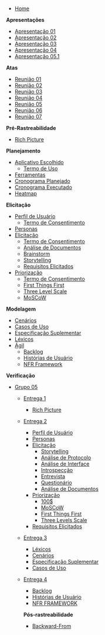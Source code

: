- [Home](README.md)

**Apresentações**

- [Apresentação 01](apresentacoes/apresentacao_01.md)
- [Apresentação 02](apresentacoes/apresentacao_02.md)
- [Apresentação 03](apresentacoes/apresentacao_03.md)
- [Apresentação 04](apresentacoes/apresentacao_04.md)
- [Apresentação 05.1](apresentacoes/apresentacao_05.md)

**Atas**

- [Reunião 01](atas/reuniao_01.md)
- [Reunião 02](atas/reuniao_02.md)
- [Reunião 03](atas/reuniao_03.md)
- [Reunião 04](atas/reuniao_04.md)
- [Reunião 05](atas/reuniao_05.md)
- [Reunião 06](atas/reuniao_06.md)
- [Reunião 07](atas/reuniao_07.md)

**Pré-Rastreabilidade**

- [Rich Picture](pre-rastreabilidade/rich_picture.md)

**Planejamento**

- [Aplicativo Escolhido](planejamento/app_escolhido.md)
  - [Termo de Uso](planejamento/termo_de_uso.md)
- [Ferramentas](planejamento/ferramentas.md)
- [Cronograma Planejado](planejamento/cronograma_planejado.md)
- [Cronograma Executado](planejamento/cronograma_executado.md)
- [Heatmap](planejamento/heatmap.md)

**Elicitação**

- [Perfil de Usuário](perfil_usuario/perfil_usuario.md)
  - [Termo de Consentimento](perfil_usuario/TCLE_pesquisa.md)
- [Personas](Personas/Personas.md)
- [Elicitação](elicitacao/elicitacao.md)
  - [Termo de Consentimento](elicitacao/termo_de_consentimento.md)
  - [Análise de Documentos](elicitacao/analise_documentos.md)
  - [Brainstorm](elicitacao/brainstorm.md)
  - [Storytelling](elicitacao/storytelling.md)
  - [Requisitos Elicitados](elicitacao/requisitos_elicitados.md)
- [Priorização](priorizacao/priorizacao.md)
  - [Termo de Consentimento](elicitacao/termo_de_consentimento.md)
  - [First Things First](priorizacao/FirstThingsFirst.md)
  - [Three Level Scale](priorizacao/ThreeLevelScale.md)
  - [MoSCoW](priorizacao/moscow.md)

**Modelagem**

- [Cenários](modelagem/cenarios.md)
- [Casos de Uso](modelagem/casos_de_uso.md)
- [Especificação Suplementar](modelagem/especificacao_suplementar.md)
- [Léxicos](modelagem/lexicos.md)
- [Ágil](modelagem/agil/agil.md)
  - [Backlog](modelagem/agil/backlog.md)
  - [Histórias de Usuário](modelagem/agil/historia_usuario.md)
  - [NFR Framework](modelagem/agil/nfr_framework.md)

**Verificação**

- [Grupo 05](verificacao/grupo+1/panorama_geral.md)
  - [Entrega 1](verificacao/grupo+1/entrega1/planejamento_entrega1.md)
    - [Rich Picture](verificacao/grupo+1/entrega1/rich_picture_verificacao.md)
  - [Entrega 2](verificacao/grupo+1/entrega2/planejamento_entrega2.md)
    - [Perfil de Usuário](verificacao/grupo+1/entrega2/perfil_de_usuario_verificacao.md)
    - [Personas](verificacao/grupo+1/entrega2/personas_verificacao.md)
    - [Elicitação](verificacao/grupo+1/entrega2/elicitacao/elicitacao.md)
      - [Storytelling](verificacao/grupo+1/entrega2/elicitacao/storytelling.md)
      - [Análise de Protocolo](verificacao/grupo+1/entrega2/elicitacao/analise_protocolo.md)
      - [Análise de Interface](verificacao/grupo+1/entrega2/elicitacao/interface_verificacao.md)
      - [Introspecção](verificacao/grupo+1/entrega2/elicitacao/introspeccao_verificacao.md)
      - [Entrevista](verificacao/grupo+1/entrega2/elicitacao/entrevista_verificacao.md)
      - [Questionário](verificacao/grupo+1/entrega2/elicitacao/questionario.md)
      - [Análise de Documentos](verificacao/grupo+1/entrega2/elicitacao/analise_documentos.md)
    - [Priorização](verificacao/grupo+1/entrega2/priorizacao/priorizacao.md)
      - [100$](verificacao/grupo+1/entrega2/priorizacao/100_verificacao.md)
      - [MoSCoW](verificacao/grupo+1/entrega2/priorizacao/moscow_verificacao.md)
      - [First Things First](verificacao/grupo+1/entrega2/priorizacao/first_things_first.md)
      - [Three Levels Scale](verificacao/grupo+1/entrega2/priorizacao/three_levels_scale_verificacao.md)
    - [Requisitos Elicitados](verificacao/grupo+1/entrega2/requisitos_elicitados.md)
  - [Entrega 3](verificacao/grupo+1/entrega3/planejamento_verificacao_e3_grupo5.md)
    - [Léxicos](verificacao/grupo+1/entrega3/lexicos.md)
    - [Cenários](verificacao/grupo+1/entrega3/cenarios_verificacao.md)
    - [Especificação Suplementar](verificacao/grupo+1/entrega3/especificacao_suplementar.md)
    - [Casos de Uso](verificacao/grupo+1/entrega3/casos_de_uso.md)
  - [Entrega 4](verificacao/grupo+1/entrega4/planejamento_entrega4.md)
    - [Backlog](verificacao/grupo+1/entrega4/backlog.md)
    - [Histórias de Usuário](verificacao/grupo+1/entrega4/historias_usuario.md)
    - [NFR FRAMEWORK](verificacao/grupo+1/entrega4/nfr_verificacao.md)
   
    **Pós-rastreabilidade**
    - [Backward-From](pos-rastreabilidade/backward_from.md)
